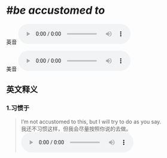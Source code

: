 # ***\#be accustomed to*** 
英音
<audio src="./media/be accustomed to1_AAC.aac" controls="controls"></audio>

美音
<audio src="./media/be accustomed to2.aac" controls="controls"></audio>



  

英文释义
---
### 1.**习惯于**  

 > I’m not accustomed to this, but I will try to do as you say.  
 > 我还不习惯这样，但我会尽量按照你说的去做。    
<audio src="./media/do-2.aac" controls="controls"></audio>


